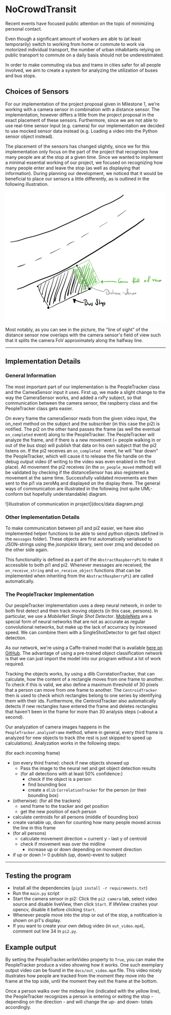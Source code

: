 # NoCrowdTransit
Recent events have focused public attention on the topic of minimizing personal contact.

Even though a significant amount of workers are able to (at least temporarily) switch to working from home or commute to work via motorized individual transport, the number of urban inhabitants relying on public transport to commute on a daily basis should not be underestimated.

In order to make commuting via bus and trams in cities safer for all people involved, we aim to create a system for analyzing the utilization of buses and bus stops.  

## Choices of Sensors

For our implementation of the project proposal given in Milestone 1, we're working with a camera sensor in combination with a distance sensor. The implementation, however differs a little from the project proposal in the exact placement of these sensors. Furthermore, since we are not able to use real-time sensor input (e.g. camera) for our implementation we decided to use mocked sensor data instead (e.g. Loading a video into the Python sensor object instead).

The placement of the sensors has changed slightly, since we for this implementation only focus on the part of the project that recognizes how many people are at the stop at a given time. Since we wanted to implement a minimal essential working of our project, we focused on recognizing how many people enter and leave the stop (as well as displaying that information). During planning our development, we noticed that it would be beneficial to place our sensors a little differently, as is outlined in the following illustration.

![new sensor placement](./docs/sensor_placement.png)

Most notably, as you can see in the picture, the "line of sight" of the distance sensor now overlaps with the camera sensor's field of view such that it splits the camera FoV approximately along the halfway line. 

---

## Implementation Details

### General Information

The most important part of our implementation is the PeopleTracker class and the CameaSensor input it uses. First up, we made a slight change to the way the CameraSensor works, and added a rxPy subject, so that communication between the camera sensor, the raspberry class and the PeopleTracker class gets easier. 

On every frame the cameraSensor reads from the given video input, the on_next method on the subject and the subscriber (in this case the pi2) is notified. The pi2 on the other hand passes the frame (as well the eventual `on_completed` event) along to the PeopleTracker. The PeopleTracker will analyze the frame, and if there is a new movement (= people walking in or out of the bus stop) will publish that data on his own subject that the pi2 listens on. If the pi2 receives an `on_completed ` event, he will "tear down" the PeopleTracker, which will cause it to  release the file handle on the debug output video (if writing to the video was even enabled in the first place). All movement the pi2 receives (in the `on_people_moved` method) will be validated by checking if the distanceSensor has also registered a movement at the same time. Successfully validated movements are then sent to the pi1 via zeroMq and displayed on the display there. The general ways of communication are illustrated in the following (not quite UML-conform but hopefully understandable) diagram.

![illustration of communication in project](docs/data diagram.png)

### Other Implementation Details

To make communication between pi1 and pi2 easier, we have also implemented helper functions to be able to send python objects (defined in the `messages` folder). These objects are first automatically serialised to JSON-strings using the _jsonpickle_ library, sent over zmq and decoded on the other side again. 

This functionality is defined as a part of the `AbstractRaspberryPi` to make it accessible to both pi1 and pi2. Whenever messages are received, the `on_receive_string` and `on_receive_object` functions (that can be implemented when inheriting from the `AbstractRaspberryPi`) are called automatically.

### The PeopleTracker Implementation

Our peopleTracker implementation uses a deep neural network, in order to both first detect and then track moving objects (in this case, persons). In particular, we use a *MobileNet* *Single Shot Detector*. [MobileNets](https://arxiv.org/abs/1704.04861) are a special form of neural networks that are not as accurate as regular convolutional networks, but make up the lack of accurracy by increased speed. We can combine them with a SingleShotDetector to get fast object detection.  

As our network, we're using a Caffe-trained model that is available [here on GitHub](https://github.com/chuanqi305/MobileNet-SSD). The advantage of using a pre-trained object classification network is that we can just import the model into our program without a lot of work required.

Tracking the objects works, by using a dlib CorrelationTracker, that can calculate, how the content of a rectangle moves from one frame to another. To check if this is valid, we also define a maximum threshold of 30 pixels that a person can move from one frame to another. 
The `CentroidTracker` then is used to check which rectangles belong to one series by identifying them with their ids. Furthermore, the CentroidTracker also automatically detects if new rectangles have entered the frame and deletes rectangles that haven't been in the frame for more than 30 analysis steps (=about a second).

Our analyzation of camera images happens in the `PeopleTracker.analyzeFrame` method, where in general, every third frame is analyzed for new objects to track (the rest is just skipped to speed up calculations). Analyzation works in the following steps:

(for each incoming frame)

* (on every third frame): check if new objects showed up
  * Pass the image to the neural net and get object detection results
  * (for all detections with at least 50% confidence:) 
    * check if the object is a person
    * find bounding box
    * create a `dlib` `CorrelationTracker` for the person (or their bounding box)
* (otherwise): (for all the trackers)
  * send frame to the tracker and get position
  * get the new position of each person
* calculate centroids for all persons (middle of bounding box)
* create variable up, down for counting how many people moved across the line in this frame
* (for all persons)
  * calculate movement direction = current y - last y of centroid
  * check if movement was over the midline
    * increase up or down depending on movment direction
* if up or down != 0 publish (up, down)-event to subject

---

## Testing the program

* Install all the dependencies (`pip3 install -r requirements.txt`)
* Run the `main.py` script
* Start the camera sensor in pi2: Click the `pi2 camera` tab, select video source and disable liveView, then click `Start`. If lifeView crashes your opencv, disable it before clicking `Start`.
* Whenever people move into the stop or out of the stop, a notification is shown on pi1's display.
* If you want to create your own debug video (in `out_video.mp4`), comment out line 34 in `pi2.py`.

## Example output

By setting the PeopleTracker.writeVideo property to `True`, you can make the PeopleTracker produce a video showing how it works. One such exemplary output video can be found in the `docs/out_video.mp4` file. This video nicely illustrates how people are tracked from the moment they move into the frame at the top side, until the moment they exit the frame at the bottom. 

Once a person walks over the midway line (indicated with the yellow line), the PeopleTracker recognizes a person is entering or exiting the stop - depending on the direction - and will change the up- and down- totals accordingly.